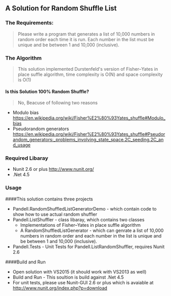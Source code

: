 ## A Solution for Random Shuffle List

### The Requirements:

> Please write a program that generates a list of 10,000 numbers in random order each time it is run. Each number in the list must be unique and be between 1 and 10,000 (inclusive).

### The Algorithm

> This solution implemented Durstenfeld's version of Fisher–Yates in place suffle algorithm, time complexity is O(N) and space complexity is O(1)

#### Is this Solution 100% Random Shuffle?
> No, Beacuse of following two reasons

* Modulo bias https://en.wikipedia.org/wiki/Fisher%E2%80%93Yates_shuffle#Modulo_bias 
* Pseudorandom generators https://en.wikipedia.org/wiki/Fisher%E2%80%93Yates_shuffle#Pseudorandom_generators:_problems_involving_state_space.2C_seeding.2C_and_usage

### Required Libaray
* Nunit 2.6 or plus http://www.nunit.org/
* .Net 4.5

### Usage

####This solution contains three projects

* Pandell.RandomShuffledListGeneratorDemo - which contain code to show how to use actual random shuffler
* Pandell.ListShuffler - class libaray, which contains two classes
   * Implementations of Fisher–Yates in place suffle algorithm
   * A RandomShuffledListGenerator - which can genrate a list of 10,000 numbers in random order and each number in the list   is  unique and be between 1 and 10,000 (inclusive).
* Pandell.Tests - Unit Tests for Pandell.ListRandomShuffler, requires Nunit 2.6 

####Build and Run

* Open solution with VS2015 (it should work with VS2013 as well)
* Build and Run - This soultion is build against .Net 4.5
* For unit tests, please use Nunit-GUI 2.6 or plus which is avaiable at http://www.nunit.org/index.php?p=download